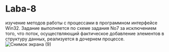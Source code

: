 # Laba-8
изучение методов работы с процессами в программном интерфейсе Win32. Задание выполняется по схеме задания No7 за исключением того, что поток, осуществляющий фактическое добавление элементов в структуру данных, реализуется в дочернем процессе.
![Снимок экрана (9)](https://user-images.githubusercontent.com/86187865/171026378-d1d221cc-f130-4ccd-b521-88c5dc0b3447.png)
